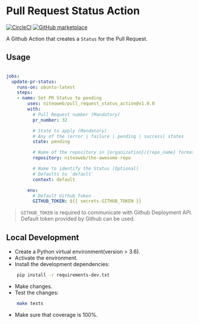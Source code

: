 # Pull Request Status Action

[![CircleCI](https://circleci.com/gh/niteoweb/pull_request_status_action/tree/master.svg?style=svg)](https://circleci.com/gh/niteoweb/pull_request_status_action)
[![GitHub marketplace](https://img.shields.io/badge/marketplace-heroku--pull--request--status--action-blue?style=flat-square&logo=github)](https://github.com/marketplace/actions/pull-request-status-action)

A Github Action that creates a `Status` for the Pull Request.

## Usage

```yaml

jobs:
  update-pr-status:
    runs-on: ubuntu-latest
    steps:
    - name: Set PR Status to pending
        uses: niteoweb/pull_request_status_action@v1.0.0
        with:
          # Pull Request number (Mandatory)
          pr_number: 32

          # State to apply (Mandatory)
          # Any of the (error | failure | pending | success) states
          state: pending

          # Name of the repository in {organization}/{repo_name} format (Mandatory)
          repository: niteoweb/the-awesome-repo

          # Name to identify the Status (Optional)
          # Defaults to `default`
          context: default

        env:
          # Default Github Token
          GITHUB_TOKEN: ${{ secrets.GITHUB_TOKEN }}
```

> `GITHUB_TOKEN` is required to communicate with Github Deployment API. Default token provided by Github can be used.

## Local Development

- Create a Python virtual environment(version > 3.6).
- Activate the environment.
- Install the development dependencies:

```bash
    pip install -r requirements-dev.txt
```

- Make changes.
- Test the changes:

```bash
    make tests
```

- Make sure that coverage is 100%.
